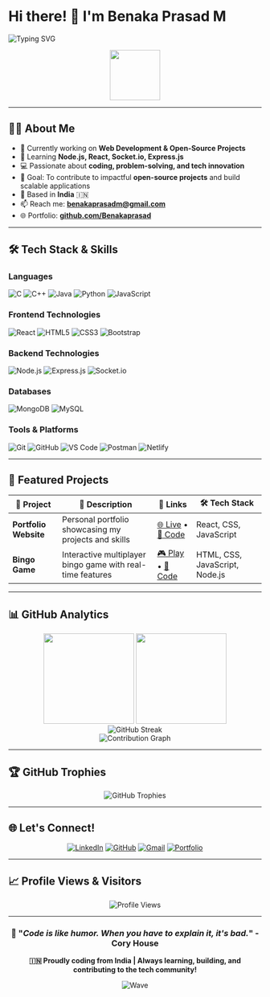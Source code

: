 # Hi there! 👋 I'm Benaka Prasad M

![Typing SVG](https://readme-typing-svg.herokuapp.com?font=Fira+Code&size=24&pause=1000&color=1E90FF&width=900&lines=Hi,+I'm+Benaka+Prasad+M;Full+Stack+Developer;Passionate+about+Building+Scalable+Web+Applications;Always+Learning+%26+Growing!)

<div align="center">
  <img src="https://media.giphy.com/media/M9gbBd9nbDrOTu1Mqx/giphy.gif" width="100"/>
</div>

---

## 🧑‍💻 About Me

- 🔭 Currently working on **Web Development & Open-Source Projects**
- 🌱 Learning **Node.js, React, Socket.io, Express.js**
- 💻 Passionate about **coding, problem-solving, and tech innovation**
- 🎯 Goal: To contribute to impactful **open-source projects** and build scalable applications
- 📍 Based in **India** 🇮🇳
- 📫 Reach me: **benakaprasadm@gmail.com**
- 🌐 Portfolio: **[github.com/Benakaprasad](https://github.com/Benakaprasad)**

---

## 🛠️ Tech Stack & Skills

### **Languages**
<p>
  <img alt="C" src="https://img.shields.io/badge/C-00599C?style=for-the-badge&logo=c&logoColor=white"/>
  <img alt="C++" src="https://img.shields.io/badge/C%2B%2B-00599C?style=for-the-badge&logo=c%2B%2B&logoColor=white"/>
  <img alt="Java" src="https://img.shields.io/badge/Java-ED8B00?style=for-the-badge&logo=openjdk&logoColor=white"/>
  <img alt="Python" src="https://img.shields.io/badge/Python-3776AB?style=for-the-badge&logo=python&logoColor=white"/>
  <img alt="JavaScript" src="https://img.shields.io/badge/JavaScript-F7DF1E?style=for-the-badge&logo=javascript&logoColor=black"/>
</p>

### **Frontend Technologies**
<p>
  <img alt="React" src="https://img.shields.io/badge/React-20232A?style=for-the-badge&logo=react&logoColor=61DAFB"/>
  <img alt="HTML5" src="https://img.shields.io/badge/HTML5-E34F26?style=for-the-badge&logo=html5&logoColor=white"/>
  <img alt="CSS3" src="https://img.shields.io/badge/CSS3-1572B6?style=for-the-badge&logo=css3&logoColor=white"/>
  <img alt="Bootstrap" src="https://img.shields.io/badge/Bootstrap-563D7C?style=for-the-badge&logo=bootstrap&logoColor=white"/>
</p>

### **Backend Technologies**
<p>
  <img alt="Node.js" src="https://img.shields.io/badge/Node.js-43853D?style=for-the-badge&logo=node.js&logoColor=white"/>
  <img alt="Express.js" src="https://img.shields.io/badge/Express.js-404D59?style=for-the-badge"/>
  <img alt="Socket.io" src="https://img.shields.io/badge/Socket.io-black?style=for-the-badge&logo=socket.io&badgeColor=010101"/>
</p>

### **Databases**
<p>
  <img alt="MongoDB" src="https://img.shields.io/badge/MongoDB-4EA94B?style=for-the-badge&logo=mongodb&logoColor=white"/>
  <img alt="MySQL" src="https://img.shields.io/badge/MySQL-00000F?style=for-the-badge&logo=mysql&logoColor=white"/>
</p>

### **Tools & Platforms**
<p>
  <img alt="Git" src="https://img.shields.io/badge/Git-F05032?style=for-the-badge&logo=git&logoColor=white"/>
  <img alt="GitHub" src="https://img.shields.io/badge/GitHub-100000?style=for-the-badge&logo=github&logoColor=white"/>
  <img alt="VS Code" src="https://img.shields.io/badge/Visual_Studio_Code-0078D4?style=for-the-badge&logo=visual%20studio%20code&logoColor=white"/>
  <img alt="Postman" src="https://img.shields.io/badge/Postman-FF6C37?style=for-the-badge&logo=postman&logoColor=white"/>
  <img alt="Netlify" src="https://img.shields.io/badge/Netlify-00C7B7?style=for-the-badge&logo=netlify&logoColor=white"/>
</p>

---

## 🎯 Featured Projects

<div align="center">

| 🚀 Project | 📝 Description | 🔗 Links | 🛠️ Tech Stack |
|------------|-----------------|-----------|----------------|
| **Portfolio Website** | Personal portfolio showcasing my projects and skills | [🌐 Live](https://github.com/Benakaprasad) • [📁 Code](https://github.com/Benakaprasad/portfolio) | React, CSS, JavaScript |
| **Bingo Game** | Interactive multiplayer bingo game with real-time features | [🎮 Play](https://github.com/Benakaprasad/Bingo) • [📁 Code](https://github.com/Benakaprasad/Bingo) | HTML, CSS, JavaScript, Node.js |

</div>

---

## 📊 GitHub Analytics

<div align="center">
  <img height="180em" src="https://github-readme-stats.vercel.app/api?username=Benakaprasad&show_icons=true&theme=radical&include_all_commits=true&count_private=true"/>
  <img height="180em" src="https://github-readme-stats.vercel.app/api/top-langs/?username=Benakaprasad&layout=compact&langs_count=8&theme=radical"/>
</div>

<div align="center">
  <img src="https://github-readme-streak-stats.herokuapp.com/?user=Benakaprasad&theme=radical" alt="GitHub Streak"/>
</div>

<div align="center">
  <img src="https://github-readme-activity-graph.vercel.app/graph?username=Benakaprasad&theme=redical&hide_border=true" alt="Contribution Graph"/>
</div>

---

## 🏆 GitHub Trophies
<div align="center">
  <img src="https://github-profile-trophy.vercel.app/?username=Benakaprasad&theme=radical&no-frame=false&no-bg=false&margin-w=4" alt="GitHub Trophies"/>
</div>

---

## 🌐 Let's Connect!

<div align="center">

[![LinkedIn](https://img.shields.io/badge/LinkedIn-0077B5?style=for-the-badge&logo=linkedin&logoColor=white)](https://www.linkedin.com/in/Benakaprasad)
[![GitHub](https://img.shields.io/badge/GitHub-100000?style=for-the-badge&logo=github&logoColor=white)](https://github.com/Benakaprasad)
[![Gmail](https://img.shields.io/badge/Gmail-D14836?style=for-the-badge&logo=gmail&logoColor=white)](mailto:benakaprasadm@gmail.com)
[![Portfolio](https://img.shields.io/badge/Portfolio-000000?style=for-the-badge&logo=About.me&logoColor=white)](https://github.com/Benakaprasad)

</div>

---

## 📈 Profile Views & Visitors

<div align="center">
  
![Profile Views](https://komarev.com/ghpvc/?username=Benakaprasad&color=brightgreen&style=for-the-badge)

</div>

---

<div align="center">

### 🌟 "*Code is like humor. When you have to explain it, it's bad.*" - Cory House

**🇮🇳 Proudly coding from India | Always learning, building, and contributing to the tech community!**

![Wave](https://raw.githubusercontent.com/mayhemantt/mayhemantt/Update/svg/Bottom.svg)

</div>

